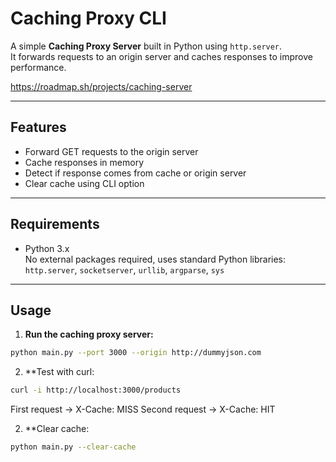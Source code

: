 # Caching Proxy CLI

A simple **Caching Proxy Server** built in Python using `http.server`.  
It forwards requests to an origin server and caches responses to improve performance.  

https://roadmap.sh/projects/caching-server


---


## **Features**

- Forward GET requests to the origin server
- Cache responses in memory
- Detect if response comes from cache or origin server
- Clear cache using CLI option

---

## **Requirements**

- Python 3.x  
No external packages required, uses standard Python libraries:  
`http.server`, `socketserver`, `urllib`, `argparse`, `sys`

---

## **Usage**

1. **Run the caching proxy server:**

```bash
python main.py --port 3000 --origin http://dummyjson.com
```
2. **Test with curl:
```bash
curl -i http://localhost:3000/products
```
First request → X-Cache: MISS
Second request → X-Cache: HIT

2. **Clear cache:
```bash
python main.py --clear-cache
```


